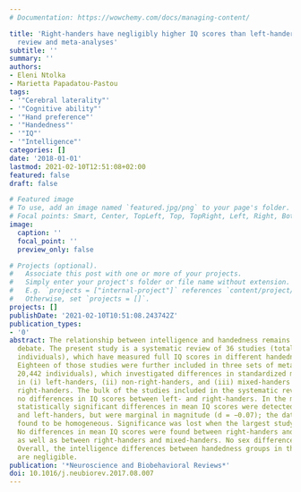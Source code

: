 ```yaml
---
# Documentation: https://wowchemy.com/docs/managing-content/

title: 'Right-handers have negligibly higher IQ scores than left-handers: Systematic
  review and meta-analyses'
subtitle: ''
summary: ''
authors:
- Eleni Ntolka
- Marietta Papadatou-Pastou
tags:
- '"Cerebral laterality"'
- '"Cognitive ability"'
- '"Hand preference"'
- '"Handedness"'
- '"IQ"'
- '"Intelligence"'
categories: []
date: '2018-01-01'
lastmod: 2021-02-10T12:51:08+02:00
featured: false
draft: false

# Featured image
# To use, add an image named `featured.jpg/png` to your page's folder.
# Focal points: Smart, Center, TopLeft, Top, TopRight, Left, Right, BottomLeft, Bottom, BottomRight.
image:
  caption: ''
  focal_point: ''
  preview_only: false

# Projects (optional).
#   Associate this post with one or more of your projects.
#   Simply enter your project's folder or file name without extension.
#   E.g. `projects = ["internal-project"]` references `content/project/deep-learning/index.md`.
#   Otherwise, set `projects = []`.
projects: []
publishDate: '2021-02-10T10:51:08.243742Z'
publication_types:
- '0'
abstract: The relationship between intelligence and handedness remains a matter of
  debate. The present study is a systematic review of 36 studies (totaling 66,108
  individuals), which have measured full IQ scores in different handedness groups.
  Eighteen of those studies were further included in three sets of meta-analyses (totaling
  20,442 individuals), which investigated differences in standardized mean IQ scores
  in (i) left-handers, (ii) non-right-handers, and (iii) mixed-handers compared to
  right-handers. The bulk of the studies included in the systematic review reported
  no differences in IQ scores between left- and right-handers. In the meta-analyses,
  statistically significant differences in mean IQ scores were detected between right-handers
  and left-handers, but were marginal in magnitude (d = −0.07); the data sets were
  found to be homogeneous. Significance was lost when the largest study was excluded.
  No differences in mean IQ scores were found between right-handers and non-right-handers
  as well as between right-handers and mixed-handers. No sex differences were found.
  Overall, the intelligence differences between handedness groups in the general population
  are negligible.
publication: '*Neuroscience and Biobehavioral Reviews*'
doi: 10.1016/j.neubiorev.2017.08.007
---
```

